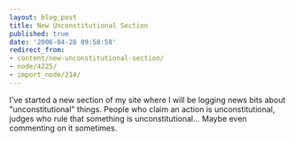 ```yaml
---
layout: blog_post
title: New Unconstitutional Section
published: true
date: '2006-04-28 09:58:58'
redirect_from:
- content/new-unconstitutional-section/
- node/4225/
- import_node/214/
---
```


I've started a new section of my site where I will be logging news bits about "unconstitutional" things. People who claim an action is unconstitutional, judges who rule that something is unconstitutional... Maybe even commenting on it sometimes.
